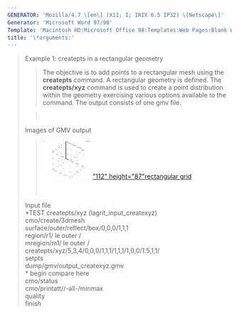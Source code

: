 ```yaml
---
GENERATOR: 'Mozilla/4.7 \[en\] (X11; I; IRIX 6.5 IP32) \[Netscape\]'
Generator: 'Microsoft Word 97/98'
Template: 'Macintosh HD:Microsoft Office 98:Templates:Web Pages:Blank Web Page'
title: '\*arguments:'
---
```


> Example 1: createpts in a rectangular geometry
>
> > The objective is to add points to a rectangular mesh using the
> > **createpts** command.
> > A rectangular geometry is defined. The **createpts/xyz** command is
> > used to create a point distribution within the geometry exercising
> > various options available to the command. The output consists of one
> > gmv file.
>
> > [](../input_output/lagrit_input_createxyz) 
>
> Images of GMV output
>
> > [![](image/image1tn.gif)"112"
> > height="87"](image/image1.gif)[rectangular grid](image/image1.gif)\
> >  \
> >  
>
> Input file\
> \*TEST createpts/xyz (lagrit\_input\_createxyz)\
> cmo/create/3dmesh\
> surface/outer/reflect/box/0,0,0/1,1,1\
> region/r1/ le outer /\
> mregion/m1/ le outer /\
> createpts/xyz/5,3,4/0,0,0/1,1,1/1,1,1/1,0,0/1.5,1,1/\
> setpts\
> dump/gmv/output\_createxyz.gmv\
> \* begin compare here\
> cmo/status\
> cmo/printatt//-all-/minmax\
> quality\
> finish
